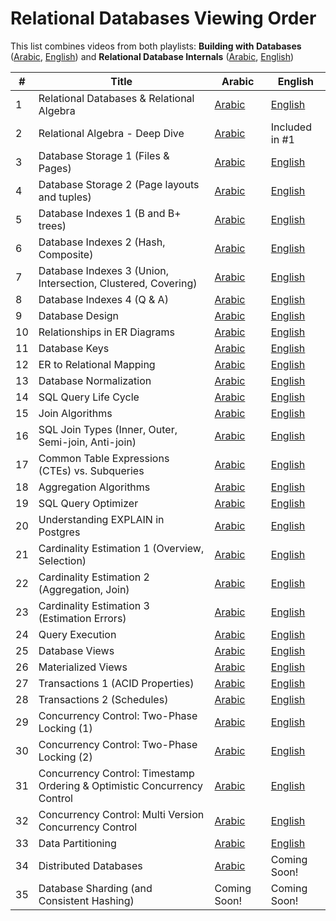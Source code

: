 # Relational Databases Viewing Order

This list combines videos from both playlists: **Building with Databases** ([Arabic](https://www.youtube.com/playlist?list=PLE8kQVoC67Py5LnCUHp_wp2uzbaBZWSmx), [English](https://www.youtube.com/playlist?list=PLE8kQVoC67PzsDAFA3FinTadWe4nVyey4)) and **Relational Database Internals** ([Arabic](https://www.youtube.com/playlist?list=PLE8kQVoC67PzGwMMsSk3C8MvfAqcYjusF), [English](https://www.youtube.com/playlist?list=PLE8kQVoC67PywFpq0VXxGFbStvtskNVkW))

| # | Title | Arabic | English |
| --- | --- | --- | --- |
| 1 | Relational Databases & Relational Algebra | [Arabic](https://www.youtube.com/watch?v=UuCDByipiCo) | [English](https://youtu.be/5-0_tHSnbUs) |
| 2 | Relational Algebra - Deep Dive | [Arabic](https://www.youtube.com/watch?v=OuFS0tcQXh8) | Included in #1 |
| 3 | Database Storage 1 (Files & Pages) | [Arabic](https://youtu.be/-HtHhBQbMB4) | [English](https://youtu.be/sE-PWl_fd40) |
| 4 | Database Storage 2 (Page layouts and tuples) | [Arabic](https://youtu.be/8-LJyyAjOhE) | [English](https://youtu.be/lpkEwChGFH8) |
| 5 | Database Indexes 1 (B and B+ trees) | [Arabic](https://youtu.be/1ZhBULsbZGw) | [English](https://youtu.be/1fETPYKyb70) |
| 6 | Database Indexes 2 (Hash, Composite) | [Arabic](https://youtu.be/ddWoqXw6Qic) | [English](https://youtu.be/dH5SwQ5rndQ) |
| 7 | Database Indexes 3 (Union, Intersection, Clustered, Covering) | [Arabic](https://youtu.be/KTEViriyc-Q) | [English](https://www.youtube.com/watch?v=J8prxz2KxeA) |
| 8 | Database Indexes 4 (Q & A) | [Arabic](https://youtu.be/wY_SxRMLTvA) | [English](https://www.youtube.com/watch?v=ozXWjqNsNYU) |
| 9 | Database Design | [Arabic](https://youtu.be/gZ5iYMkrcfQ) | [English](https://youtu.be/5CFphPMgScU) |
| 10 | Relationships in ER Diagrams | [Arabic](https://youtu.be/hp1gX4kh3lw) | [English](https://youtu.be/LlbshEKviFI) |
| 11 | Database Keys | [Arabic](https://youtu.be/kgpiD3Z_swg) | [English](https://youtu.be/Nw04aF2VUDk) |
| 12 | ER to Relational Mapping | [Arabic](https://youtu.be/3E_FTJ1KFyg) | [English](https://youtu.be/va8XjW-PD48) |
| 13 | Database Normalization | [Arabic](https://youtu.be/1HEHa_EJa0k) | [English](https://youtu.be/lsojlIT1ah0) |
| 14 | SQL Query Life Cycle | [Arabic](https://youtu.be/SEKF4u6Ovyw) | [English](https://youtu.be/Wr7cd6p8hvQ) |
| 15 | Join Algorithms | [Arabic](https://youtu.be/oVeo3i5ExaA) | [English](https://youtu.be/Ykvl-2LZpGY) |
| 16 | SQL Join Types (Inner, Outer, Semi-join, Anti-join) | [Arabic](https://youtu.be/4RmzfVUVxYI) | [English](https://youtu.be/_UJzUo0Kh7M) |
| 17 | Common Table Expressions (CTEs) vs. Subqueries | [Arabic](https://youtu.be/bdKIwDv9Owc) | [English](https://youtu.be/-iD0LIY5_rg?si=RGv0PL6UOkZ14fwB) |
| 18 | Aggregation Algorithms | [Arabic](https://youtu.be/dHOYDnqJ9HY) | [English](https://youtu.be/yKmtT5oa2w8) |
| 19 | SQL Query Optimizer | [Arabic](https://youtu.be/iAxFGRbAh8s) | [English](https://youtu.be/LznTWam9qhs) |
| 20 | Understanding EXPLAIN in Postgres | [Arabic](https://youtu.be/12puiczFlz8) | [English](https://youtu.be/ttGNcRgghlE) |
| 21 | Cardinality Estimation 1 (Overview, Selection) | [Arabic](https://youtu.be/PPDDLS5NSyM) | [English](https://www.youtube.com/watch?v=sbEWSW1bXGY) |
| 22 | Cardinality Estimation 2 (Aggregation, Join) | [Arabic](https://youtu.be/QwqNuRSLE3M) | [English](https://youtu.be/rFP4rFW01Co) |
| 23 | Cardinality Estimation 3 (Estimation Errors) | [Arabic](https://youtu.be/ZD0ZarOR438) | [English](https://www.youtube.com/watch?v=Ip-NfyTS6do) |
| 24 | Query Execution | [Arabic](https://youtu.be/Hl0SwV1RFFs) | [English](https://youtu.be/lHUsfcbeZHY) |
| 25 | Database Views | [Arabic](https://youtu.be/tBqbzeV_EkI) | [English](https://www.youtube.com/watch?v=MSlmvtYLPI8) |
| 26 | Materialized Views | [Arabic](https://youtu.be/qcJiNoQxHQg) | [English](https://youtu.be/8S9p7IO2xz0) |
| 27 | Transactions 1 (ACID Properties) | [Arabic](https://www.youtube.com/watch?v=ziH5Y4tvQJE) | [English](https://youtu.be/ac6zw6sn-Wo) |
| 28 | Transactions 2 (Schedules) | [Arabic](https://youtu.be/KRZTwTWiUek) | [English](https://youtu.be/7cyyffiLAE0) |
| 29 | Concurrency Control: Two-Phase Locking (1) | [Arabic](https://youtu.be/s8w-GplT6K4) | [English](https://youtu.be/efqAO54qci4) |
| 30 | Concurrency Control: Two-Phase Locking (2) | [Arabic](https://youtu.be/4Ll7zlC9f4w) | [English](https://youtu.be/zqLAFZNh41Q) |
| 31 | Concurrency Control: Timestamp Ordering & Optimistic Concurrency Control | [Arabic](https://youtu.be/f6sl5XFnAr4) | [English](https://youtu.be/2pLBv43Veec) |
| 32 | Concurrency Control: Multi Version Concurrency Control | [Arabic](https://youtu.be/RDry1RyIw1s) | [English](https://youtu.be/zGY_stjvFII) |
| 33 | Data Partitioning | [Arabic](https://youtu.be/XnCnIWMxEhA) | [English](https://www.youtube.com/watch?v=6emnnIL9Grc) |
| 34 | Distributed Databases | [Arabic](https://youtu.be/LujY8mdibGk) | Coming Soon! |
| 35 | Database Sharding (and Consistent Hashing) | Coming Soon! | Coming Soon! |

